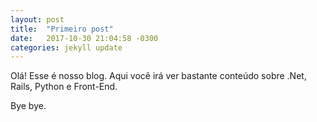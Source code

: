 ```yaml
---
layout: post
title:  "Primeiro post"
date:   2017-10-30 21:04:58 -0300
categories: jekyll update
---
```


Olá!
Esse é nosso blog. Aqui você irá ver bastante conteúdo sobre .Net, Rails, Python e Front-End.



Bye bye.
